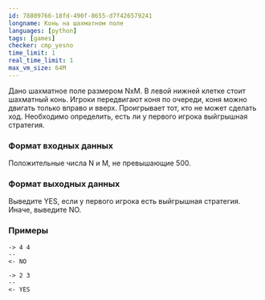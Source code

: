 ```yaml
---
id: 78809766-18fd-490f-8655-d7f426579241
longname: Конь на шахматном поле
languages: [python]
tags: [games]
checker: cmp_yesno
time_limit: 1
real_time_limit: 1
max_vm_size: 64M
---
```



Дано шахматное поле размером NxM. В левой нижней клетке стоит шахматный конь.
Игроки передвигают коня по очереди, коня можно двигать только вправо и вверх.
Проигрывает тот, кто не может сделать ход. Необходимо определить, есть ли у первого игрока выйгрышная стратегия.

### Формат входных данных

Положительные числа N и M, не превышающие 500.

### Формат выходных данных

Выведите YES, если у первого игрока есть выйгрышная стратегия. Иначе, выведите NO.

### Примеры

```
-> 4 4
--
<- NO
```

```
-> 2 3
--
<- YES
```
